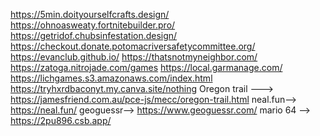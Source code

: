 https://5min.doityourselfcrafts.design/
https://ohnoasweaty.fortnitebuilder.pro/
https://getridof.chubsinfestation.design/
https://checkout.donate.potomacriversafetycommittee.org/
https://evanclub.github.io/
https://thatsnotmyneighbor.com/
https://zatoga.nitrojade.com/games
https://local.garmanage.com/
https://lichgames.s3.amazonaws.com/index.html
https://tryhxrdbaconyt.my.canva.site/nothing
Oregon trail ---> https://jamesfriend.com.au/pce-js/mecc/oregon-trail.html
neal.fun--> https://neal.fun/
geoguessr--> https://www.geoguessr.com/
 mario 64 --> https://2pu896.csb.app/
 
